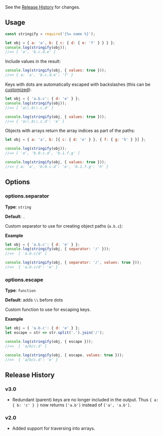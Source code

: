 See the [Release History](#release-history) for changes.

## Usage

```js
const stringify = require('{%= name %}');

let obj = { a: 'a', b: { c: { d: { e: 'f' } } } };
console.log(stringify(obj));
//=> [ 'a', 'b.c.d.e' ]
```

Include values in the result:

```js
console.log(stringify(obj, { values: true }));
//=> { a: 'a', 'b.c.d.e': 'f' }
```


Keys with dots are automatically escaped with backslashes (this can be [customized](#optionsescape)):

```js
let obj = { 'a.b.c': { d: 'e' } };
console.log(stringify(obj));
//=> [ 'a\\.b\\.c.d' ]

console.log(stringify(obj, { values: true }));
//=> { 'a\\.b\\.c.d': 'e' }
```

Objects with arrays return the array indices as part of the paths:

```js
let obj = { a: 'a', b: [{ c: { d: 'e' } }, { f: { g: 'h' } }] };

console.log(stringify(obj));
//=> [ 'a', 'b.0.c.d', 'b.1.f.g' ]

console.log(stringify(obj, { values: true }));
//=> { a: 'a', 'b.0.c.d': 'e', 'b.1.f.g': 'h' }
```

## Options

### options.separator

**Type**: `string`

**Default**: `.`

Custom separator to use for creating object paths (`a.b.c`):

**Example**

```js
let obj = { 'a.b.c': { d: 'e' } };
console.log(stringify(obj, { separator: '/' }));
//=>  [ 'a.b.c/d' ]

console.log(stringify(obj, { separator: '/', values: true }));
//=>  { 'a.b.c/d': 'e' }
```

### options.escape

**Type**: `function`

**Default**: adds `\\` before dots

Custom function to use for escaping keys.

**Example**

```js
let obj = { 'a.b.c': { d: 'e' } };
let escape = str => str.split('.').join('/');

console.log(stringify(obj, { escape }));
//=>  [ 'a/b/c.d' ]

console.log(stringify(obj, { escape, values: true }));
//=>  { 'a/b/c.d': 'e' }
```

## Release History

### v3.0

- Redundant (parent) keys are no longer included in the output. Thus `{ a: { b: 'c' } }` now returns `['a.b']` instead of `['a', 'a.b']`.

### v2.0

- Added support for traversing into arrays.